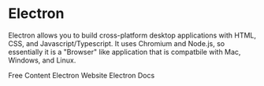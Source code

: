 # Electron

Electron allows you to build cross-platform desktop applications with HTML, CSS, and Javascript/Typescript. It uses Chromium and Node.js, so essentially it is a "Browser" like application that is compatbile with Mac, Windows, and Linux.

<ResourceGroupTitle>Free Content</ResourceGroupTitle>
<BadgeLink colorScheme='blue' badgeText='Official Website' href='https://www.electronjs.org/'>Electron Website</BadgeLink>
<BadgeLink colorScheme='blue' badgeText='Docs' href='https://www.electronjs.org/docs/latest/'>Electron Docs</BadgeLink>
